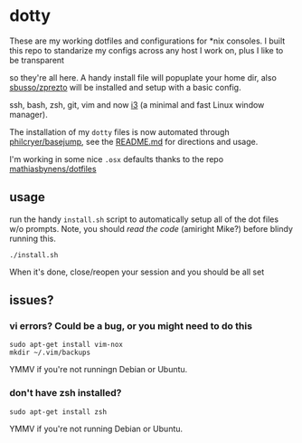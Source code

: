 dotty
=====

These are my working dotfiles and configurations for *nix consoles. I built this repo to standarize my configs across any host I work on, plus I like to be transparent


so they're all here. A handy install file will popuplate your home dir, also [sbusso/zprezto](https://github.com/sbusso/zprezto) will be installed and setup with a basic config.


ssh, bash, zsh, git, vim and now [i3](http://i3wm.org/) (a minimal and fast Linux window manager). 

The installation of my `dotty` files is now automated through [philcryer/basejump](https://github.com/philcryer/basejump), see the [README.md](https://github.com/philcryer/basejump/README.md) for directions and usage.


I'm working in some nice `.osx` defaults thanks to the repo [mathiasbynens/dotfiles](https://github.com/mathiasbynens/dotfiles)

## usage

run the handy `install.sh` script to automatically setup all of the dot files w/o prompts. Note, you should _read the code_ (amiright Mike?) before blindy running this.

```
./install.sh
```

When it's done, close/reopen your session and you should be all set

## issues?

### vi errors? Could be a bug, or you might need to do this

```
sudo apt-get install vim-nox
mkdir ~/.vim/backups
```

YMMV if you're not runningn Debian or Ubuntu.

### don't have zsh installed?

```
sudo apt-get install zsh
```

YMMV if you're not running Debian or Ubuntu.
